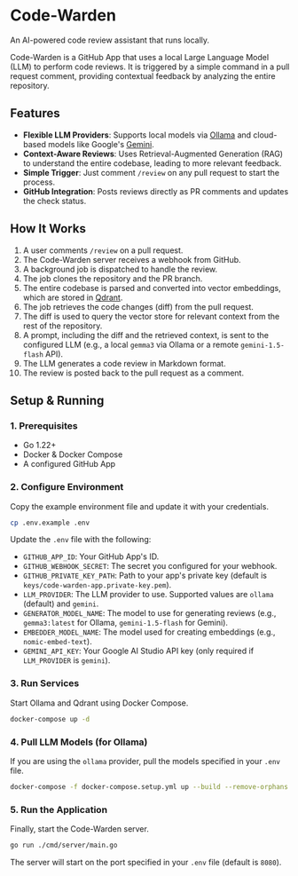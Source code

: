 # Code-Warden

An AI-powered code review assistant that runs locally.

Code-Warden is a GitHub App that uses a local Large Language Model (LLM) to perform code reviews. It is triggered by a simple command in a pull request comment, providing contextual feedback by analyzing the entire repository.

## Features

-   **Flexible LLM Providers**: Supports local models via [Ollama](https://ollama.com/) and cloud-based models like Google's [Gemini](https://deepmind.google/technologies/gemini/).
-   **Context-Aware Reviews**: Uses Retrieval-Augmented Generation (RAG) to understand the entire codebase, leading to more relevant feedback.
-   **Simple Trigger**: Just comment `/review` on any pull request to start the process.
-   **GitHub Integration**: Posts reviews directly as PR comments and updates the check status.

## How It Works

1.  A user comments `/review` on a pull request.
2.  The Code-Warden server receives a webhook from GitHub.
3.  A background job is dispatched to handle the review.
4.  The job clones the repository and the PR branch.
5.  The entire codebase is parsed and converted into vector embeddings, which are stored in [Qdrant](https://qdrant.tech/).
6.  The job retrieves the code changes (diff) from the pull request.
7.  The diff is used to query the vector store for relevant context from the rest of the repository.
8.  A prompt, including the diff and the retrieved context, is sent to the configured LLM (e.g., a local `gemma3` via Ollama or a remote `gemini-1.5-flash` API).
9.  The LLM generates a code review in Markdown format.
10. The review is posted back to the pull request as a comment.

## Setup & Running

### 1. Prerequisites

-   Go 1.22+
-   Docker & Docker Compose
-   A configured GitHub App

### 2. Configure Environment

Copy the example environment file and update it with your credentials.

```sh
cp .env.example .env
```

Update the `.env` file with the following:
-   `GITHUB_APP_ID`: Your GitHub App's ID.
-   `GITHUB_WEBHOOK_SECRET`: The secret you configured for your webhook.
-   `GITHUB_PRIVATE_KEY_PATH`: Path to your app's private key (default is `keys/code-warden-app.private-key.pem`).
-   `LLM_PROVIDER`: The LLM provider to use. Supported values are `ollama` (default) and `gemini`.
-   `GENERATOR_MODEL_NAME`: The model to use for generating reviews (e.g., `gemma3:latest` for Ollama, `gemini-1.5-flash` for Gemini).
-   `EMBEDDER_MODEL_NAME`: The model used for creating embeddings (e.g., `nomic-embed-text`).
-   `GEMINI_API_KEY`: Your Google AI Studio API key (only required if `LLM_PROVIDER` is `gemini`).

### 3. Run Services

Start Ollama and Qdrant using Docker Compose.

```sh
docker-compose up -d
```

### 4. Pull LLM Models (for Ollama)

If you are using the `ollama` provider, pull the models specified in your `.env` file.

```sh
docker-compose -f docker-compose.setup.yml up --build --remove-orphans
```

### 5. Run the Application

Finally, start the Code-Warden server.

```sh
go run ./cmd/server/main.go
```

The server will start on the port specified in your `.env` file (default is `8080`).
